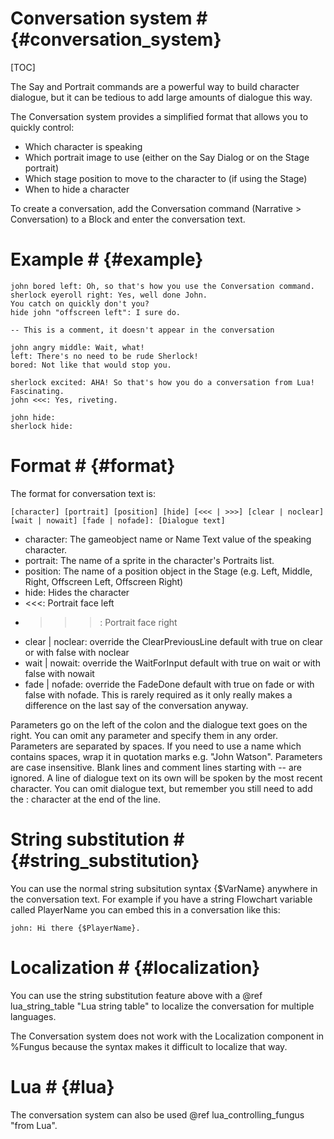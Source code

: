 # Conversation system # {#conversation_system}
[TOC]

The Say and Portrait commands are a powerful way to build character dialogue, but it can be tedious to add large amounts of dialogue this way.

The Conversation system provides a simplified format that allows you to quickly control:

- Which character is speaking
- Which portrait image to use (either on the Say Dialog or on the Stage portrait)
- Which stage position to move to the character to (if using the Stage)
- When to hide a character

To create a conversation, add the Conversation command (Narrative > Conversation) to a Block and enter the conversation text. 

# Example # {#example}

```text
john bored left: Oh, so that's how you use the Conversation command.
sherlock eyeroll right: Yes, well done John.
You catch on quickly don't you?
hide john "offscreen left": I sure do.

-- This is a comment, it doesn't appear in the conversation

john angry middle: Wait, what!
left: There's no need to be rude Sherlock!
bored: Not like that would stop you.

sherlock excited: AHA! So that's how you do a conversation from Lua!
Fascinating.
john <<<: Yes, riveting.

john hide:
sherlock hide:
```

# Format # {#format}

The format for conversation text is:
```text
[character] [portrait] [position] [hide] [<<< | >>>] [clear | noclear] [wait | nowait] [fade | nofade]: [Dialogue text]
```

- character: The gameobject name or Name Text value of the speaking character.
- portrait: The name of a sprite in the character's Portraits list.
- position: The name of a position object in the Stage (e.g. Left, Middle, Right, Offscreen Left, Offscreen Right)
- hide: Hides the character
- <<<: Portrait face left
- >>>: Portrait face right
- clear | noclear: override the ClearPreviousLine default with true on clear or with false with noclear
- wait | nowait: override the WaitForInput default with true on wait or with false with nowait
- fade | nofade: override the FadeDone default with true on fade or with false with nofade. This is rarely required as it only really makes a difference on the last say of the conversation anyway.

Parameters go on the left of the colon and the dialogue text goes on the right. You can omit any parameter and specify them in any order. Parameters are separated by spaces. If you need to use a name which contains spaces, wrap it in quotation marks e.g. "John Watson". Parameters are case insensitive. Blank lines and comment lines starting with -- are ignored. A line of dialogue text on its own will be spoken by the most recent character. You can omit dialogue text, but remember you still need to add the : character at the end of the line.

# String substitution # {#string_substitution}

You can use the normal string subsitution syntax {$VarName} anywhere in the conversation text. For example if you have a string Flowchart variable called PlayerName you can embed this in a conversation like this:

```text
john: Hi there {$PlayerName}.
```

# Localization # {#localization}

You can use the string substitution feature above with a @ref lua_string_table "Lua string table" to localize the conversation for multiple languages.

The Conversation system does not work with the Localization component in %Fungus because the syntax makes it difficult to localize that way. 

# Lua # {#lua}

The conversation system can also be used @ref lua_controlling_fungus "from Lua".
